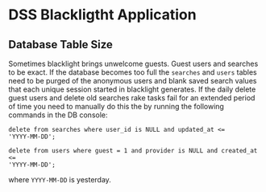 # DSS Blackligtht Application

## Database Table Size

Sometimes blacklight brings unwelcome guests. Guest users and searches to be
exact. If the database becomes too full the ```searches``` and ```users```
tables need to be purged of the anonymous users and blank saved search values
that each unique session started in blacklight generates. If the daily delete
guest users and delete old searches rake tasks fail for an extended period of
time you need to manually do this the by running the following commands in the 
DB console:

```
delete from searches where user_id is NULL and updated_at <=
'YYYY-MM-DD';
```
```
delete from users where guest = 1 and provider is NULL and created_at <=
'YYYY-MM-DD';
```

where `YYYY-MM-DD` is yesterday. 

